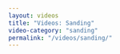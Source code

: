 ```yaml
---
layout: videos
title: "Videos: Sanding"
video-category: "sanding"
permalink: "/videos/sanding/"
---
```

